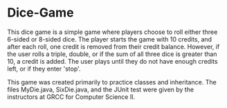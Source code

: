 # Dice-Game
This dice game is a simple game where players choose to roll either three 6-sided or 8-sided dice.
The player starts the game with 10 credits, and after each roll, one credit is removed from their credit balance.
However, if the user rolls a triple, double, or if the sum of all three dice is greater than 10, a credit is added.
The user plays until they do not have enough credits left, or if they enter 'stop'. 

This game was created primarily to practice classes and inheritance.
The files MyDie.java, SixDie.java, and the JUnit test were given by the instructors at GRCC for Computer Science II. 
